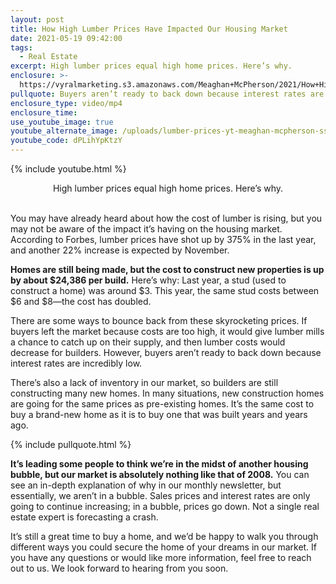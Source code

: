```yaml
---
layout: post
title: How High Lumber Prices Have Impacted Our Housing Market
date: 2021-05-19 09:42:00
tags:
  - Real Estate
excerpt: High lumber prices equal high home prices. Here’s why.
enclosure: >-
  https://vyralmarketing.s3.amazonaws.com/Meaghan+McPherson/2021/How+High+Lumber+Prices+Have+Impacted+Our+Housing+Market.mp4
pullquote: Buyers aren’t ready to back down because interest rates are incredibly low.
enclosure_type: video/mp4
enclosure_time:
use_youtube_image: true
youtube_alternate_image: /uploads/lumber-prices-yt-meaghan-mcpherson-ss.jpg
youtube_code: dPLihYpKtzY
---
```

{% include youtube.html %}

<center>High lumber prices equal high home prices. Here&rsquo;s why.</center>

<center>&nbsp;</center>

You may have already heard about how the cost of lumber is rising, but you may not be aware of the impact it’s having on the housing market. According to Forbes, lumber prices have shot up by 375% in the last year, and another 22% increase is expected by November.

**Homes are still being made, but the cost to construct new properties is up by about $24,386 per build.** Here’s why: Last year, a stud (used to construct a home) was around $3. This year, the same stud costs between $6 and $8—the cost has doubled.

There are some ways to bounce back from these skyrocketing prices. If buyers left the market because costs are too high, it would give lumber mills a chance to catch up on their supply, and then lumber costs would decrease for builders. However, buyers aren’t ready to back down because interest rates are incredibly low.&nbsp;

There’s also a lack of inventory in our market, so builders are still constructing many new homes. In many situations, new construction homes are going for the same prices as pre-existing homes. It’s the same cost to buy a brand-new home as it is to buy one that was built years and years ago.

{% include pullquote.html %}

**It’s leading some people to think we’re in the midst of another housing bubble, but our market is absolutely nothing like that of 2008.** You can see an in-depth explanation of why in our monthly newsletter, but essentially, we aren’t in a bubble. Sales prices and interest rates are only going to continue increasing; in a bubble, prices go down. Not a single real estate expert is forecasting a crash.

It’s still a great time to buy a home, and we’d be happy to walk you through different ways you could secure the home of your dreams in our market. If you have any questions or would like more information, feel free to reach out to us. We look forward to hearing from you soon.
